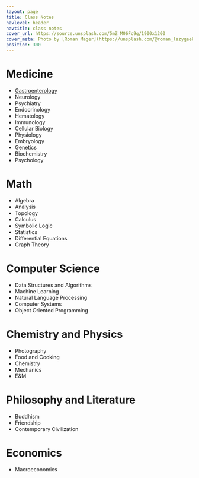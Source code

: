 ```yaml
---
layout: page
title: Class Notes
navlevel: header
navtitle: class notes
cover_url: https://source.unsplash.com/5mZ_M06Fc9g/1900x1200
cover_meta: Photo by [Roman Mager](https://unsplash.com/@roman_lazygeek)
position: 300
---
```


# Medicine
- [Gastroenterology](http://columbia.edu/~rl2595/gi.html)
- Neurology
- Psychiatry
- Endocrinology
- Hematology
- Immunology
- Cellular Biology
- Physiology
- Embryology
- Genetics
- Biochemistry
- Psychology

# Math
- Algebra
- Analysis
- Topology
- Calculus
- Symbolic Logic
- Statistics
- Differential Equations
- Graph Theory

# Computer Science
- Data Structures and Algorithms
- Machine Learning
- Natural Language Processing
- Computer Systems
- Object Oriented Programming

# Chemistry and Physics
- Photography
- Food and Cooking
- Chemistry
- Mechanics
- E&M

# Philosophy and Literature
- Buddhism
- Friendship
- Contemporary Civilization

# Economics
- Macroeconomics

